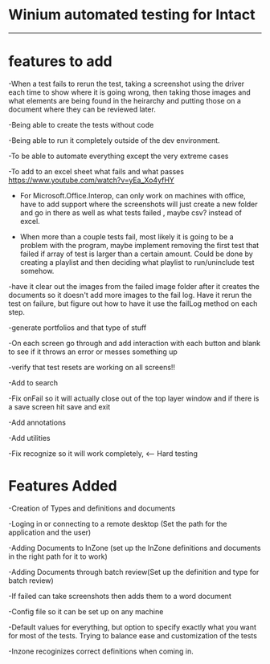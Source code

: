 # Winium automated testing for Intact
--------
# features to add
-When a test fails to rerun the test, taking a screenshot using the driver each time to show where it is going wrong, then taking those images and what elements are being found in the heirarchy and putting those on a document where they can be reviewed later.

-Being able to create the tests without code

-Being able to run it completely outside of the dev environment. 

-To be able to automate everything except the very extreme cases

-To add to an excel sheet what fails and what passes https://www.youtube.com/watch?v=yEa_Xo4yfHY

- For Microsoft.Office.Interop, can only work on machines with office, have to add support where the screenshots will just create a new folder and go in there as well as what tests failed , maybe csv? instead of excel.

- When more than a couple tests fail, most likely it is going to be a problem with the program, maybe implement removing the first test that failed if array of test is larger than a certain amount. Could be done by creating a playlist and then deciding what playlist to run/uninclude test somehow.

-have it clear out the images from the failed image folder after it creates the documents so it doesn't add more images to the fail log. Have it rerun the test on failure, but figure out how to have it use the failLog method on each step.

-generate portfolios and that type of stuff

-On each screen go through and add interaction with each button and blank to see if it throws an error or messes something up
 
-verify that test resets are working on all screens!!

-Add to search 

-Fix onFail so it will actually close out of the top layer window and if there is a save screen hit save and exit

-Add annotations

-Add utilities

-Fix recognize so it will work completely, <-- Hard testing

# Features Added 

-Creation of Types and definitions and documents

-Loging in or connecting to a remote desktop (Set the path for the application and the user) 

-Adding Documents to InZone (set up the InZone definitions and documents in the right path for it to work)

-Adding Documents through batch review(Set up the definition and type for batch review)

-If failed can take screenshots then adds them to a word document

-Config file so it can be set up on any machine

-Default values for everything, but option to specify exactly what you want for most of the tests. Trying to balance ease and customization of the tests 

-Inzone recoginizes correct definitions when coming in. 


